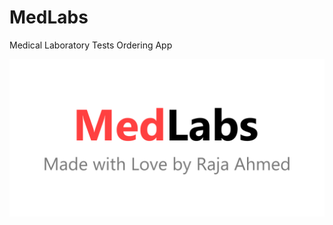# MedLabs
Medical Laboratory Tests Ordering App

![MedLabs](https://raw.githubusercontent.com/AhmedRaja1/MedLabs/main/MedLabs.png)
